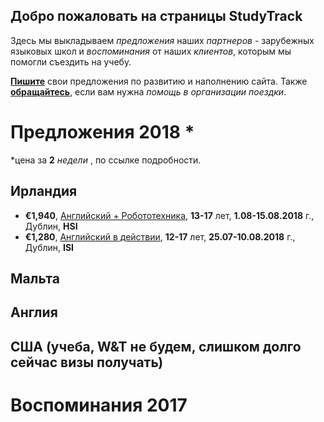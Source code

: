 ## Добро пожаловать на страницы **StudyTrack**

Здесь мы выкладываем _предложения_ наших _партнеров_ - зарубежных языковых школ и _воспоминания_ от наших _клиентов_, которым мы помогли съездить на учебу.

**[Пишите](mailto:studytrack.me@gmail.com)** свои предложения по развитию и наполнению сайта. Также **[обращайтесь](mailto:studytrack.me@gmail.com)**, если вам нужна _помощь в организации поездки_.

# Предложения 2018 *
 *цена за **2** _недели_ , по ссылке подробности.

## Ирландия

- **€1,940**, [Английский + Робототехника](http://studytrack.me/English_Robotics___CodingRu/index), **13-17** лет, **1.08-15.08.2018** г., Дублин, **HSI**
- **€1,280**, [Английский в действии](http://studytrack.me/pdf/2018-ISI-Junior-Summer-CampRu), **12-17** лет, **25.07-10.08.2018** г., Дублин, **ISI**

## Мальта

## Англия

## США (учеба, W&T не будем, слишком долго сейчас визы получать)

# Воспоминания 2017
